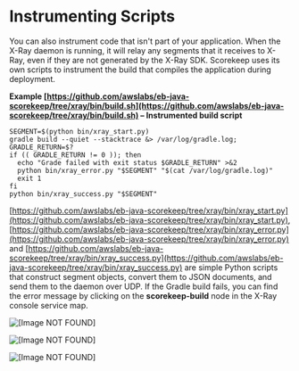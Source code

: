 # Instrumenting Scripts<a name="scorekeep-scripts"></a>

You can also instrument code that isn't part of your application\. When the X\-Ray daemon is running, it will relay any segments that it receives to X\-Ray, even if they are not generated by the X\-Ray SDK\. Scorekeep uses its own scripts to instrument the build that compiles the application during deployment\.

**Example [https://github.com/awslabs/eb-java-scorekeep/tree/xray/bin/build.sh](https://github.com/awslabs/eb-java-scorekeep/tree/xray/bin/build.sh) – Instrumented build script**  

```
SEGMENT=$(python bin/xray_start.py)
gradle build --quiet --stacktrace &> /var/log/gradle.log; GRADLE_RETURN=$?
if (( GRADLE_RETURN != 0 )); then 
  echo "Grade failed with exit status $GRADLE_RETURN" >&2
  python bin/xray_error.py "$SEGMENT" "$(cat /var/log/gradle.log)"
  exit 1
fi
python bin/xray_success.py "$SEGMENT"
```

[https://github.com/awslabs/eb-java-scorekeep/tree/xray/bin/xray_start.py](https://github.com/awslabs/eb-java-scorekeep/tree/xray/bin/xray_start.py), [https://github.com/awslabs/eb-java-scorekeep/tree/xray/bin/xray_error.py](https://github.com/awslabs/eb-java-scorekeep/tree/xray/bin/xray_error.py) and [https://github.com/awslabs/eb-java-scorekeep/tree/xray/bin/xray_success.py](https://github.com/awslabs/eb-java-scorekeep/tree/xray/bin/xray_success.py) are simple Python scripts that construct segment objects, convert them to JSON documents, and send them to the daemon over UDP\. If the Gradle build fails, you can find the error message by clicking on the **scorekeep\-build** node in the X\-Ray console service map\.

![\[Image NOT FOUND\]](http://docs.aws.amazon.com/xray/latest/devguide/images/scorekeep-servicemap-builderror.png)

![\[Image NOT FOUND\]](http://docs.aws.amazon.com/xray/latest/devguide/images/scorekeep-timeline-builderror.png)

![\[Image NOT FOUND\]](http://docs.aws.amazon.com/xray/latest/devguide/images/scorekeep-exception-builderror.png)